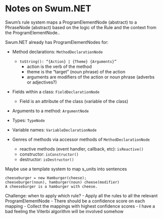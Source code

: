 # Notes on Swum.NET

Swum’s rule system maps a ProgramElementNode (abstract) to a PhraseNode (abstract) based on the logic of the Rule and the context from the ProgramElementNode..

Swum.NET already has ProgramElementNodes for:
- Method declarations: `MethodDeclarationNode`
    - `toString(): “{Action} | {Theme} {Arguments}”`
        - action is the verb of the method
        - theme is the “target” (noun phrase) of the action
        - arguments are modifiers of the action or noun phrase (adverbs or adjectives?)

- Fields within a class: `FieldDeclarationNode
`
    - Field is an attribute of the class (variable of the class)
- Arguments to a method: `ArgumentNode` 
- Types: `TypeNode`
- Variable names: `VariableDeclarationNode`
- Genres of methods via accessor methods of `MethodDeclarationNode`
    - reactive methods (event handler, callback, etc): `isReactive()`
    - constructor: `isConstructor()`
    - destructor: `isDestructor()`

Maybe use a template system to map s_units into sentences

    cheeseburger = new Hamburger(cheese);
    cheeseburger(noun), hamburger(noun) cheese(modifier)
    A cheeseburger is a hamburger with cheese. 

Challenge: when to apply which rule?
    - Apply all the rules to all the relevant ProgramElementNode
    - There should be a confidence score on each mapping
    - Collect the mappings with highest confidence scores
    - I have a bad feeling the Viterbi algorithm will be involved somehow
